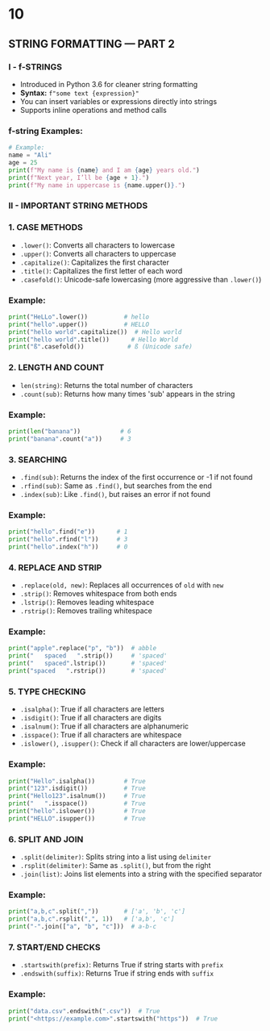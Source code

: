 # 10

## STRING FORMATTING — PART 2

### I - f-STRINGS

- Introduced in Python 3.6 for cleaner string formatting
- **Syntax:** `f"some text {expression}"`
- You can insert variables or expressions directly into strings
- Supports inline operations and method calls

### f-string Examples:

```python
# Example:
name = "Ali"
age = 25
print(f"My name is {name} and I am {age} years old.")
print(f"Next year, I’ll be {age + 1}.")
print(f"My name in uppercase is {name.upper()}.")

```

### II - IMPORTANT STRING METHODS

### 1. CASE METHODS

- `.lower()`: Converts all characters to lowercase
- `.upper()`: Converts all characters to uppercase
- `.capitalize()`: Capitalizes the first character
- `.title()`: Capitalizes the first letter of each word
- `.casefold()`: Unicode-safe lowercasing (more aggressive than `.lower()`)

### Example:

```python
print("HeLLo".lower())          # hello
print("hello".upper())          # HELLO
print("hello world".capitalize())  # Hello world
print("hello world".title())      # Hello World
print("ß".casefold())            # ß (Unicode safe)

```

### 2. LENGTH AND COUNT

- `len(string)`: Returns the total number of characters
- `.count(sub)`: Returns how many times 'sub' appears in the string

### Example:

```python
print(len("banana"))           # 6
print("banana".count("a"))     # 3

```

### 3. SEARCHING

- `.find(sub)`: Returns the index of the first occurrence or -1 if not found
- `.rfind(sub)`: Same as `.find()`, but searches from the end
- `.index(sub)`: Like `.find()`, but raises an error if not found

### Example:

```python
print("hello".find("e"))      # 1
print("hello".rfind("l"))     # 3
print("hello".index("h"))     # 0

```

### 4. REPLACE AND STRIP

- `.replace(old, new)`: Replaces all occurrences of `old` with `new`
- `.strip()`: Removes whitespace from both ends
- `.lstrip()`: Removes leading whitespace
- `.rstrip()`: Removes trailing whitespace

### Example:

```python
print("apple".replace("p", "b"))  # abble
print("   spaced   ".strip())     # 'spaced'
print("   spaced".lstrip())       # 'spaced'
print("spaced   ".rstrip())       # 'spaced'

```

### 5. TYPE CHECKING

- `.isalpha()`: True if all characters are letters
- `.isdigit()`: True if all characters are digits
- `.isalnum()`: True if all characters are alphanumeric
- `.isspace()`: True if all characters are whitespace
- `.islower()`, `.isupper()`: Check if all characters are lower/uppercase

### Example:

```python
print("Hello".isalpha())        # True
print("123".isdigit())          # True
print("Hello123".isalnum())     # True
print("   ".isspace())          # True
print("hello".islower())        # True
print("HELLO".isupper())        # True

```

### 6. SPLIT AND JOIN

- `.split(delimiter)`: Splits string into a list using `delimiter`
- `.rsplit(delimiter)`: Same as `.split()`, but from the right
- `.join(list)`: Joins list elements into a string with the specified separator

### Example:

```python
print("a,b,c".split(","))       # ['a', 'b', 'c']
print("a,b,c".rsplit(",", 1))   # ['a,b', 'c']
print("-".join(["a", "b", "c"]))  # a-b-c

```

### 7. START/END CHECKS

- `.startswith(prefix)`: Returns True if string starts with `prefix`
- `.endswith(suffix)`: Returns True if string ends with `suffix`

### Example:

```python
print("data.csv".endswith(".csv"))  # True
print("<https://example.com>".startswith("https"))  # True

```